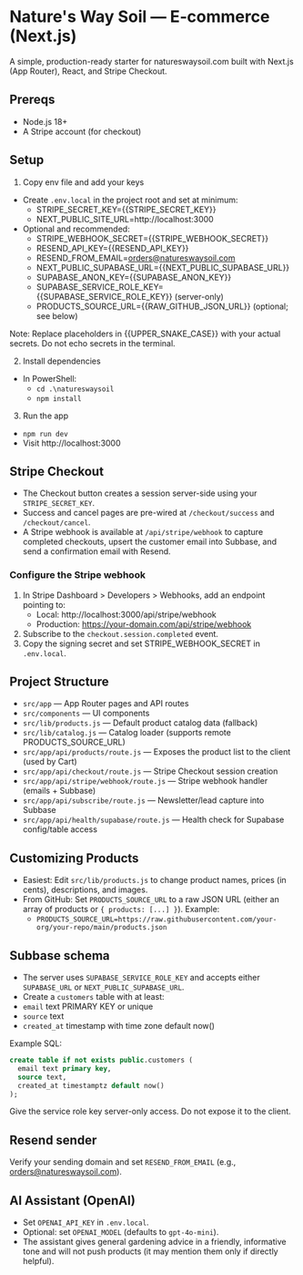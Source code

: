# Nature's Way Soil — E‑commerce (Next.js)

A simple, production-ready starter for natureswaysoil.com built with Next.js (App Router), React, and Stripe Checkout.

## Prereqs
- Node.js 18+
- A Stripe account (for checkout)

## Setup

1) Copy env file and add your keys
- Create `.env.local` in the project root and set at minimum:
  - STRIPE_SECRET_KEY={{STRIPE_SECRET_KEY}}
  - NEXT_PUBLIC_SITE_URL=http://localhost:3000
- Optional and recommended:
  - STRIPE_WEBHOOK_SECRET={{STRIPE_WEBHOOK_SECRET}}
  - RESEND_API_KEY={{RESEND_API_KEY}}
  - RESEND_FROM_EMAIL=orders@natureswaysoil.com
  - NEXT_PUBLIC_SUPABASE_URL={{NEXT_PUBLIC_SUPABASE_URL}}
  - SUPABASE_ANON_KEY={{SUPABASE_ANON_KEY}}
  - SUPABASE_SERVICE_ROLE_KEY={{SUPABASE_SERVICE_ROLE_KEY}} (server-only)
  - PRODUCTS_SOURCE_URL={{RAW_GITHUB_JSON_URL}} (optional; see below)

Note: Replace placeholders in {{UPPER_SNAKE_CASE}} with your actual secrets. Do not echo secrets in the terminal.

2) Install dependencies
- In PowerShell:
  - `cd .\natureswaysoil`
  - `npm install`

3) Run the app
- `npm run dev`
- Visit http://localhost:3000

## Stripe Checkout
- The Checkout button creates a session server-side using your `STRIPE_SECRET_KEY`.
- Success and cancel pages are pre-wired at `/checkout/success` and `/checkout/cancel`.
- A Stripe webhook is available at `/api/stripe/webhook` to capture completed checkouts, upsert the customer email into Subbase, and send a confirmation email with Resend.

### Configure the Stripe webhook
1) In Stripe Dashboard > Developers > Webhooks, add an endpoint pointing to:
   - Local: http://localhost:3000/api/stripe/webhook
   - Production: https://your-domain.com/api/stripe/webhook
2) Subscribe to the `checkout.session.completed` event.
3) Copy the signing secret and set STRIPE_WEBHOOK_SECRET in `.env.local`.

## Project Structure
- `src/app` — App Router pages and API routes
- `src/components` — UI components
- `src/lib/products.js` — Default product catalog data (fallback)
- `src/lib/catalog.js` — Catalog loader (supports remote PRODUCTS_SOURCE_URL)
- `src/app/api/products/route.js` — Exposes the product list to the client (used by Cart)
- `src/app/api/checkout/route.js` — Stripe Checkout session creation
- `src/app/api/stripe/webhook/route.js` — Stripe webhook handler (emails + Subbase)
- `src/app/api/subscribe/route.js` — Newsletter/lead capture into Subbase
- `src/app/api/health/supabase/route.js` — Health check for Supabase config/table access

## Customizing Products
- Easiest: Edit `src/lib/products.js` to change product names, prices (in cents), descriptions, and images.
- From GitHub: Set `PRODUCTS_SOURCE_URL` to a raw JSON URL (either an array of products or `{ products: [...] }`). Example:
  - `PRODUCTS_SOURCE_URL=https://raw.githubusercontent.com/your-org/your-repo/main/products.json`

## Subbase schema
- The server uses `SUPABASE_SERVICE_ROLE_KEY` and accepts either `SUPABASE_URL` or `NEXT_PUBLIC_SUPABASE_URL`.
- Create a `customers` table with at least:
- `email` text PRIMARY KEY or unique
- `source` text
- `created_at` timestamp with time zone default now()

Example SQL:
```sql path=null start=null
create table if not exists public.customers (
  email text primary key,
  source text,
  created_at timestamptz default now()
);
```

Give the service role key server-only access. Do not expose it to the client.

## Resend sender
Verify your sending domain and set `RESEND_FROM_EMAIL` (e.g., orders@natureswaysoil.com).

## AI Assistant (OpenAI)
- Set `OPENAI_API_KEY` in `.env.local`.
- Optional: set `OPENAI_MODEL` (defaults to `gpt-4o-mini`).
- The assistant gives general gardening advice in a friendly, informative tone and will not push products (it may mention them only if directly helpful).
